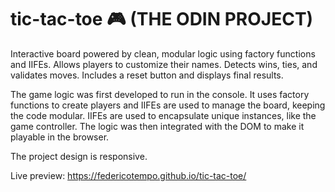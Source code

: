 # tic-tac-toe 🎮 (THE ODIN PROJECT)

Interactive board powered by clean, modular logic using factory functions and IIFEs.
Allows players to customize their names.
Detects wins, ties, and validates moves.
Includes a reset button and displays final results.

The game logic was first developed to run in the console.
It uses factory functions to create players and IIFEs are used to manage the board, keeping the code modular.
IIFEs are used to encapsulate unique instances, like the game controller.
The logic was then integrated with the DOM to make it playable in the browser.

The project design is responsive.

Live preview: https://federicotempo.github.io/tic-tac-toe/
